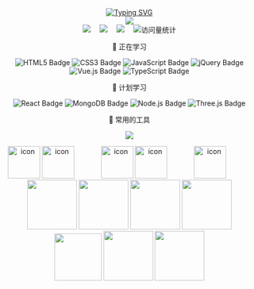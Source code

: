 <div align="center">
  
  <!-- dynamic typing effect 动态打字效果 -->
  <div align="center">
    <a href="https://git.io/typing-svg">
      <img src="https://readme-typing-svg.demolab.com?font=Fira+Code&weight=900&size=50&pause=1000&color=7CBAF7&center=true&vCenter=true&width=1300&height=150&lines=%E5%B1%B1%E6%B0%B4%E4%B8%80%E7%A8%8B%EF%BC%8C%E4%B8%89%E7%94%9F%E6%9C%89%E5%B9%B8;console.log(%22Hello+World%22)" alt="Typing SVG" />
    </a>
  </div>
    <!-- Snake Code Contribution Map 贪吃蛇代码贡献图 -->

  <div align="center">
    <img src="https://github-readme-stats.vercel.app/api/top-langs/?username=1405720461&hide_title=true&hide_border=true&layout=compact&langs_count=6&text_color=000&icon_color=fff&bg_color=0,52fa5a,4dfcff,c64dff&theme=graywhite" />
  </div>

  <!-- profile logo 个人资料徽标 -->
  <div align="center">
    <a href="https://wjldarling.top/"><img src="https://img.shields.io/badge/Website-博客-blue" /></a>&emsp;
    <a href="https://cdn.staticaly.com/gh/1405720461/images@master/img/wx.webp"><img src="https://img.shields.io/badge/WeChat-微信-07c160" /></a>&emsp;
    <a href="https://space.bilibili.com/392071577/"><img src="https://img.shields.io/badge/Bilibili-B站-ff69b4" /></a>&emsp;
    <!-- visitor statistics logo 访客数统计徽标 -->
    <img src="https://komarev.com/ghpvc/?username=1405720461&label=Views&color=0e75b6&style=flat" alt="访问量统计" />
  </div>

  <!--  skill badge 技能徽章 -->
💪 正在学习

![HTML5 Badge](https://img.shields.io/badge/HTML5-E34F26?logo=html5&logoColor=fff&style=flat)
![CSS3 Badge](https://img.shields.io/badge/CSS3-1572B6?logo=css3&logoColor=fff&style=flat)
![JavaScript Badge](https://img.shields.io/badge/JavaScript-F7DF1E?logo=javascript&logoColor=000&style=flat)
![jQuery Badge](https://img.shields.io/badge/jQuery-0769AD?logo=jquery&logoColor=fff&style=flat)
![Vue.js Badge](https://img.shields.io/badge/Vue.js-4FC08D?logo=vuedotjs&logoColor=fff&style=flat)
![TypeScript Badge](https://img.shields.io/badge/TypeScript-3178C6?logo=typescript&logoColor=fff&style=flat)
  
🧠 计划学习

![React Badge](https://img.shields.io/badge/React-61DAFB?logo=react&logoColor=000&style=flat)
![MongoDB Badge](https://img.shields.io/badge/MongoDB-47A248?logo=mongodb&logoColor=fff&style=flat)
![Node.js Badge](https://img.shields.io/badge/Node.js-393?logo=nodedotjs&logoColor=fff&style=flat)
![Three.js Badge](https://img.shields.io/badge/Three.js-092E20?logo=threedotjs&logoColor=fff&style=flat)


🧰 常用的工具
<!-- programming tool icon 编程工具图标 -->
<img src="https://skillicons.dev/icons?i=ts,twitter,mongodb,git" /><br>

<!-- svg -->
<img src="https://techstack-generator.vercel.app/webpack-icon.svg" alt="icon" width="65" style="width: 65px; height: 65px; margin-right: 0px; margin-bottom: 0px;" />
<img src="https://techstack-generator.vercel.app/docker-icon.svg" alt="icon" width="65" style="width: 65px; height: 65px; margin-right: 50px; margin-bottom: 0px;" /> 
<img src="https://techstack-generator.vercel.app/java-icon.svg" alt="icon" width="65" style="width: 65px; height: 65px; margin-right: 0px; margin-bottom: 0px;" />
<img src="https://techstack-generator.vercel.app/js-icon.svg" alt="icon" width="65" style="width: 65px; height: 65px; margin-right: 50px; margin-bottom: 0px;" />
<img src="https://techstack-generator.vercel.app/ts-icon.svg" alt="icon" width="65" style="width: 65px; height: 65px; margin-right: 50px; margin-bottom: 0px;" />
<br>

<!-- gif -->
<img height="100" width="100" src="https://cdn.jsdelivr.net/gh/sun0225SUN/sun0225SUN/assets/images/vscode.webp">
<img height="100" width="100" src="https://cdn.jsdelivr.net/gh/sun0225SUN/sun0225SUN/assets/images/html.webp">
<img height="100" width="100" src="https://cdn.jsdelivr.net/gh/sun0225SUN/sun0225SUN/assets/images/cssgif.webp">
<img height="100" width="100" src="https://cdn.jsdelivr.net/gh/sun0225SUN/sun0225SUN/assets/images/js.webp">
<img height="95" width="95" src="https://cdn.jsdelivr.net/gh/sun0225SUN/sun0225SUN/assets/images/vue.webp">
<img height="100" width="100" src="https://cdn.jsdelivr.net/gh/sun0225SUN/sun0225SUN/assets/images/react.webp">
<img height="100" width="100" src="https://cdn.jsdelivr.net/gh/sun0225SUN/sun0225SUN/assets/images/github.webp">
</div>
